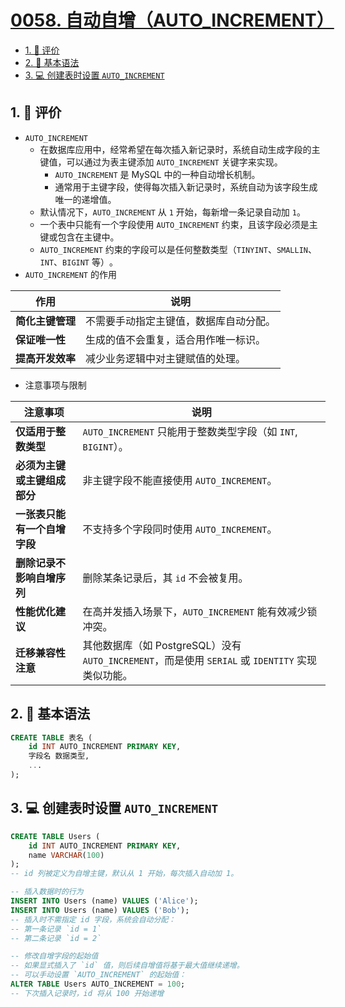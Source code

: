 # [0058. 自动自增（AUTO_INCREMENT）](https://github.com/tnotesjs/TNotes.sql/tree/main/notes/0058.%20%E8%87%AA%E5%8A%A8%E8%87%AA%E5%A2%9E%EF%BC%88AUTO_INCREMENT%EF%BC%89)

<!-- region:toc -->

- [1. 🫧 评价](#1--评价)
- [2. 📒 基本语法](#2--基本语法)
- [3. 💻 创建表时设置 `AUTO_INCREMENT`](#3--创建表时设置-auto_increment)

<!-- endregion:toc -->

## 1. 🫧 评价

- `AUTO_INCREMENT`
  - 在数据库应用中，经常希望在每次插入新记录时，系统自动生成字段的主键值，可以通过为表主键添加 `AUTO_INCREMENT` 关键字来实现。
    - `AUTO_INCREMENT` 是 MySQL 中的一种自动增长机制。
    - 通常用于主键字段，使得每次插入新记录时，系统自动为该字段生成唯一的递增值。
  - 默认情况下，`AUTO_INCREMENT` 从 `1` 开始，每新增一条记录自动加 `1`。
  - 一个表中只能有一个字段使用 `AUTO_INCREMENT` 约束，且该字段必须是主键或包含在主键中。
  - `AUTO_INCREMENT` 约束的字段可以是任何整数类型（`TINYINT`、`SMALLIN`、`INT`、`BIGINT` 等）​。
- `AUTO_INCREMENT` 的作用

| 作用             | 说明                                   |
| ---------------- | -------------------------------------- |
| **简化主键管理** | 不需要手动指定主键值，数据库自动分配。 |
| **保证唯一性**   | 生成的值不会重复，适合用作唯一标识。   |
| **提高开发效率** | 减少业务逻辑中对主键赋值的处理。       |

- 注意事项与限制

| 注意事项 | 说明 |
| --- | --- |
| **仅适用于整数类型** | `AUTO_INCREMENT` 只能用于整数类型字段（如 `INT`, `BIGINT`）。 |
| **必须为主键或主键组成部分** | 非主键字段不能直接使用 `AUTO_INCREMENT`。 |
| **一张表只能有一个自增字段** | 不支持多个字段同时使用 `AUTO_INCREMENT`。 |
| **删除记录不影响自增序列** | 删除某条记录后，其 `id` 不会被复用。 |
| **性能优化建议** | 在高并发插入场景下，`AUTO_INCREMENT` 能有效减少锁冲突。 |
| **迁移兼容性注意** | 其他数据库（如 PostgreSQL）没有 `AUTO_INCREMENT`，而是使用 `SERIAL` 或 `IDENTITY` 实现类似功能。 |

## 2. 📒 基本语法

```sql {2}
CREATE TABLE 表名 (
    id INT AUTO_INCREMENT PRIMARY KEY,
    字段名 数据类型,
    ...
);
```

## 3. 💻 创建表时设置 `AUTO_INCREMENT`

```sql {2}
CREATE TABLE Users (
    id INT AUTO_INCREMENT PRIMARY KEY,
    name VARCHAR(100)
);
-- id 列被定义为自增主键，默认从 1 开始，每次插入自动加 1。

-- 插入数据时的行为
INSERT INTO Users (name) VALUES ('Alice');
INSERT INTO Users (name) VALUES ('Bob');
-- 插入时不需指定 id 字段，系统会自动分配：
-- 第一条记录 `id = 1`
-- 第二条记录 `id = 2`

-- 修改自增字段的起始值
-- 如果显式插入了 `id` 值，则后续自增值将基于最大值继续递增。
-- 可以手动设置 `AUTO_INCREMENT` 的起始值：
ALTER TABLE Users AUTO_INCREMENT = 100;
-- 下次插入记录时，id 将从 100 开始递增
```
